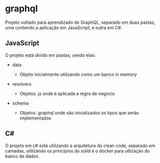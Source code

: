 # graphql

Projeto voltado para aprendizado de GraphQL, separado em duas pastas, uma contendo a aplicação em JavaScript, e outra em C#.

## JavaScript
  O projeto está divido em pastas, sendo elas:

  - data
    - Objeto inicialmente utilizando como um banco in memory

  - resolvers 
    - Objetos .js onde é aplicada a regra de negocio
 
  - schema
    - Objetos .graphql onde são inicializados os tipos que serão implementados

## C#
  O projeto em c# está utilizando a arquitetura do clean code, separado em camadas, utilizando os principios do solid e o docker para utlização do banco de dados.
